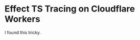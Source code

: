 Effect TS Tracing on Cloudflare Workers
=======================================

I found this tricky.
